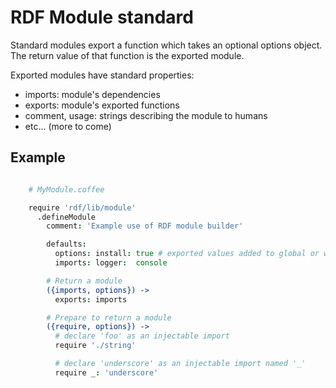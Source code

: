 # RDF Module standard

Standard modules export a function which takes an optional options object. The
return value of that function is the exported module.

Exported modules have standard properties:

  * imports: module's dependencies
  * exports: module's exported functions
  * comment, usage: strings describing the module to humans
  * etc... (more to come)


## Example

```coffee

    # MyModule.coffee

    require 'rdf/lib/module'
      .defineModule
        comment: 'Example use of RDF module builder'

        defaults:
          options: install: true # exported values added to global or window
          imports: logger:  console

        # Return a module
        ({imports, options}) ->
          exports: imports

        # Prepare to return a module
        ({require, options}) ->
          # declare 'foo' as an injectable import
          require './string'

          # declare 'underscore' as an injectable import named '_'
          require _: 'underscore'

```
